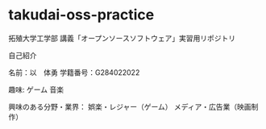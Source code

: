 # takudai-oss-practice
拓殖大学工学部 講義「オープンソースソフトウェア」実習用リポジトリ

自己紹介

名前：以　体勇
学籍番号：G284022022

趣味:
ゲーム
音楽

興味のある分野・業界：
娯楽・レジャー（ゲーム）
メディア・広告業（映画制作）


